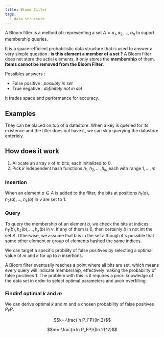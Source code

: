 ```yaml
---
title: Bloom filter
tags:
  - data structure
---
```


A Bloom filter is a method ofr representing a set $A = a_1, a_2, ..., a_n$ to suport membership queries.

It is a space-efficient probabilistic data structure that is used to answer a very simple question : **is this element a member of a set ?** A Bloom filter does not store the actial elements, it only stores the **membership** of them. **Items cannot be removed from the Bloom Filter**.

Possibles answers : 
- False positive : *possibly in set*
- True negative : *definitely not in set*

It trades space and performance for accuracy.

## Examples

They can be placed on top of a datastore. When a key is queried for its existence and the filter does not have it, we can skip querying the datastore enteriely.

## How does it work

1. Allocate an array $v$ of $m$ bits, each initialized to $0$.
2. Pick $k$ independent hash functions $h_1, h_2, ..., h_k$, each with range $1, ..., m$.

### Insertion

When an element $a \in A$ is added to the filter, the bits at positions $h_1(a), h_2(a), ..., h_k(a)$ in $v$ are set to $1$.

### Query

To query the membership of an element $b$, we check the bits at indices $h_1(b), h_2(b), ..., h_k(b)$ in $v$. If any of them is $0$, then certainly $b$ in not int the set $A$. Otherwise, we assume that $b$ is in the set although it's possible that some other element or group of elements hashed the same indices.

We can target a specific probility of false positives by selecting a optimal value of $m$ and $k$ for up to $n$ insertions.

A Bloom filter eventually reaches a point where all bits are set, which means every query will indicate membership, effectively making the probability of false positives 1. The problem with this is it requires a priori knowledge of the data set in order to select optimal parameters and avoir overfilling.

### Findinf optimal $k$ and $m$

We can derive optimal $k$ and $m$ and a chosen probability of false positives $P_FP$.

$$k=-\frac{ln P_FP}{ln 2}$$

$$m=-\frac{n ln P_FP}{(ln 2)^2}$$
